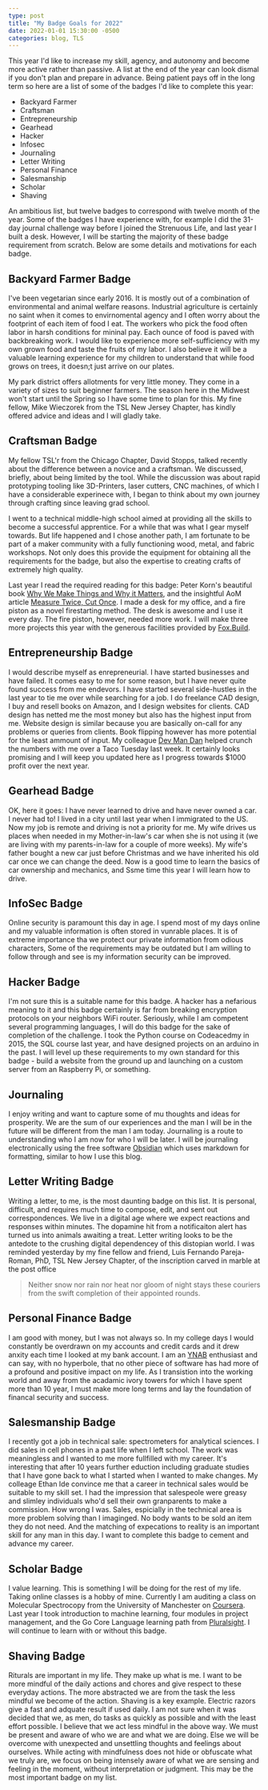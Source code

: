 ```yaml
---
type: post
title: "My Badge Goals for 2022"
date: 2022-01-01 15:30:00 -0500
categories: blog, TLS
---
```


This year I'd like to increase my skill, agency, and autonomy and become more active rather than passive.
A list at the end of the year can look dismal if you don't plan and prepare in advance.
Being patient pays off in the long term so here are a list of some of the badges I'd like to complete this year:
* Backyard Farmer
* Craftsman
* Entrepreneurship
* Gearhead
* Hacker
* Infosec
* Journaling
* Letter Writing
* Personal Finance
* Salesmanship
* Scholar
* Shaving

An ambitious list, but twelve badges to correspond with twelve month of the year.
Some of the badges I have experience with, for example I did the 31-day journal challenge way before I joined the Strenuous Life, and last year I built a desk.
However, I will be starting the majority of these badge requirement from scratch.
Below are some details and motivations for each badge.

## Backyard Farmer Badge
I've been vegetarian since early 2016.
It is mostly out of a combination of environmental and animal welfare reasons.
Industrial agriculture is certainly no saint when it comes to envirnomental agency and I often worry about the footprint of each item of food I eat.
The workers who pick the food often labor in harsh conditions for mininal pay.
Each ounce of food is paved with backbreaking work.
I would like to experience more self-sufficiency with my own grown food and taste the fruits of my labor.
I also believe it will be a valuable learning experience for my children to understand that while food grows on trees, it doesn;t just arrive on our plates.

My park district offers allotments for very little money.
They come in a variety of sizes to suit beginner farmers.
The season here in the Midwest won't start until the Spring so I have some time to plan for this.
My fine fellow, Mike Wieczorek from the TSL New Jersey Chapter, has kindly offered advice and ideas and I will gladly take.

## Craftsman Badge
My fellow TSL'r from the Chicago Chapter, David Stopps, talked recently about the difference between a novice and a craftsman.
We discussed, briefly, about being limited by the tool.
While the discussion was about rapid prototyping tooling like 3D-Printers, laser cutters, CNC machines, of which I have a considerable experinece with, I began to think about my own journey through crafting since leaving grad school.

I went to a technical middle-high school aimed at providing all the skills to become a successful apprentice.
For a while that was what I gear myself towards.
But life happened and I chose another path,
I am fortunate to be part of a maker community with a fully functioning wood, metal, and fabric workshops.
Not only does this provide the equipment for obtaining all the requirements for the badge, but also the expertise to creating crafts of extremely high quality.

Last year I read the required reading for this badge: Peter Korn's beautiful book [Why We Make Things and Why it Matters](https://godine.com/book/why-we-make-things-and-why-it-matters/), and the insightful AoM article [Measure Twice, Cut Once](https://art-of-manliness.tumblr.com/post/54568074012/measure-twice-cut-once-applying-the-ethos-of-the).
I made a desk for my office, and a fire piston as a novel firestarting method.
The desk is awesome and I use it every day.
The fire piston, however, needed more work.
I will make three more projects this year with the generous facilities provided by [Fox.Build](https://fox.build).

## Entrepreneurship Badge
I would describe myself as enrepreneurial.
I have started businesses and have failed.
It comes easy to me for some reason, but I have never quite found success from me endevors.
I have started several side-hustles in the last year to tie me over while searching for a job.
I do freelance CAD design, I buy and resell books on Amazon, and I design websites for clients.
CAD design has netted me the most money but also has the highest input from me.
Website design is similar because you are basically on-call for any problems or queries from clients.
Book flipping however has more potential for the least ammount of input.
My colleague [Dev Man Dan](https://devmandan.com/) helped crunch the numbers with me over a Taco Tuesday last week.
It certainly looks promising and I will keep you updated here as I progress towards $1000 profit over the next year.

## Gearhead Badge
OK, here it goes: I have never learned to drive and have never owned a car.
I never had to!
I lived in a city until last year when I immigrated to the US.
Now my job is remote and driving is not a priority for me.
My wife drives us places when needed in my Mother-in-law's car when she is not using it (we are living with my parents-in-law for a couple of more weeks).
My wife's father bought a new car just before Christmas and we have inherited his old car once we can change the deed.
Now is a good time to learn the basics of car ownership and mechanics, and Ssme time this year I will learn how to drive.

## InfoSec Badge
Online security is paramount this day in age.
I spend most of my days online and my valuable information is often stored in vunrable places.
It is of extreme importance tha we protect our private information from odious characters,
Some of the requirements may be outdated but I am willing to follow through and see is my information security can be improved.

## Hacker Badge
I'm not sure this is a suitable name for this badge.
A hacker has a nefarious meaning to it and this badge certainly is far from breaking encryption protocols on your neighbors WiFi router.
Seriously, while I am competent several programming languages, I will do this badge for the sake of completion of the challenge.
I took the Python course on Codeacedmy in 2015, the SQL course last year, and have designed projects on an arduino in the past.
I will level up these requirements to my own standard for this badge - build a website from the ground up and launching on a custom server from an Raspberry Pi, or something.

## Journaling
I enjoy writing and want to capture some of mu thoughts and ideas for prosperity.
We are the sum of our experiences and the man I will be in the future will be different from the man I am today.
Journaling is a route to understanding who I am now for who I will be later.
I will be journaling electronically using the free software [Obsidian](https://obsidian.md/) which uses markdown for formatting, similar to how I use this blog.

## Letter Writing Badge
Writing a letter, to me, is the most daunting badge on this list.
It is personal, difficult, and requires much time to compose, edit, and sent out correspondences.
We live in a digital age where we expect reactions and responses within minutes.
The dopamine hit from a notificaiton alert has turned us into animals awaiting a treat.
Letter writing looks to be the antedote to the crushing digital dependencey of this distopian world.
I was reminded yesterday by my fine fellow and friend, Luis Fernando Pareja-Roman, PhD, TSL New Jersey Chapter, of the inscription carved in marble at the post office
> Neither snow nor rain nor heat nor gloom of night stays these couriers from the swift completion of their appointed rounds.

## Personal Finance Badge
I am good with money, but I was not always so.
In my college days I would constantly be overdrawn on my accounts and credit cards and it drew anxity each time I looked at my bank account.
I am an [YNAB](https://www.youneedabudget.com/) enthusiast and can say, with no hyperbole, that no other piece of software has had more of a profound and positive impact on my life.
As I transistion into the working world and away from the acadamic ivory towers for which I have spent more than 10 year, I must make more long terms and lay the foundation of financal security and success.

## Salesmanship Badge
I recently got a job in technical sale: spectrometers for analytical sciences.
I did sales in cell phones in a past life when I left school.
The work was meaningless and I wanted to me more fullfilled with my career.
It's interesting that after 10 years further eduction including graduate studies that I have gone back to what I started when I wanted to make changes.
My colleage Ethan Ide convince me that a career in technical sales would be suitable to my skill set.
I had the impression that salespeole were greasy and slimley individuals who'd sell their own granparents to make a commission.
How wrong I was.
Sales, espicially in the technical area is more problem solving than I imaginged.
No body wants to be sold an item they do not need.
And the matching of expecations to reality is an important skill for any man in this day.
I want to complete this badge to cement and advance my career.

## Scholar Badge
I value learning.
This is something I will be doing for the rest of my life.
Taking online classes is a hobby of mine.
Currently I am auditing a class on Molecular Spectrocopy from the University of Manchester on [Coursera](https://www.coursera.org/learn/spectroscopy).
Last year I took introduction to machine learning, four modules in project management, and the Go Core Language learning path from [Pluralsight](https://www.pluralsight.com/paths/go-core-language).
I will continue to learn with or without this badge.

## Shaving Badge
Riturals are important in my life.
They make up what is me.
I want to be more mindful of the daily actions and chores and give respect to these everyday actions.
The more abstracted we are from the task the less mindful we become of the action.
Shaving is a key example.
Electric razors give a fast and adquate result if used daily.
I am not sure when it was decided that we, as men, do tasks as quickly as possible and with the least effort possible.
I believe that we act less mindful in the above way.
We must be present and aware of who we are and what we are doing.
Else we will be overcome with unexpected and unsettling thoughts and feelings about ourselves.
While acting with mindfulness does not hide or obfuscate what we truly are, we focus on being intensely aware of what we are sensing and feeling in the moment, without interpretation or judgment.
This may be the most important badge on my list.